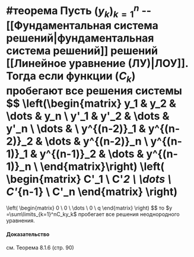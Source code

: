 #теорема
Пусть $(y_k)_{k=1}^n$ -- [[Фундаментальная система решений|фундаментальная система решений]] решений [[Линейное уравнение (ЛУ)|ЛОУ]]. Тогда если функции $(C_k)$ пробегают все решения системы
$$
\left(\begin{matrix}
y_1 & y_2 & \dots & y_n \\
y'_1 & y'_2 & \dots & y'_n \\
\dots & \\
y^{(n-2)}_1 & y^{(n-2)}_2 & \dots & y^{(n-2)}_n \\
y^{(n-1)}_1 & y^{(n-1)}_2 & \dots & y^{(n-1)}_n \\
\end{matrix}\right)
\left(
\begin{matrix}
C'_1 \\
C'_2 \\
\dots \\
C'_{n-1} \\
C'_n
\end{matrix}
\right)
= 
\left(
\begin{matrix}
0 \\
0 \\
\dots \\
0 \\
q
\end{matrix}
\right)
$$
то $y =\sum\limits_{k=1}^nC_ky_k$ пробегает все решения неоднородного уравнения.
#### Доказательство 
см. Теорема 8.1.6 (стр. 90)
